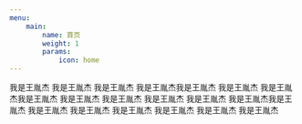 ```yaml
---
menu:
    main:
        name: 首页
        weight: 1
        params:
            icon: home
---
```

我是王胤杰
我是王胤杰
我是王胤杰
我是王胤杰我是王胤杰
我是王胤杰
我是王胤杰我是王胤杰
我是王胤杰
我是王胤杰
我是王胤杰
我是王胤杰
我是王胤杰我是王胤杰
我是王胤杰
我是王胤杰
我是王胤杰
我是王胤杰
我是王胤杰
我是王胤杰
